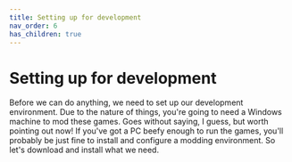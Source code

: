 ```yaml
---
title: Setting up for development
nav_order: 6
has_children: true
---
```


# Setting up for development

Before we can do anything, we need to set up our development environment. Due to the nature of things, you're going to need a Windows machine to mod these games. Goes without saying, I guess, but worth pointing out now! If you've got a PC beefy enough to run the games, you'll probably be just fine to install and configure a modding environment. So let's download and install what we need.

